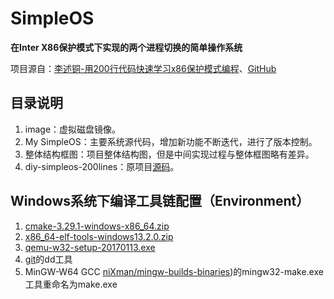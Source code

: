 # SimpleOS

**在Inter X86保护模式下实现的两个进程切换的简单操作系统**

项目源自：[李述铜-用200行代码快速学习x86保护模式编程](https://app7ulykyut1996.pc.xiaoe-tech.com/p/t_pc/course_pc_detail/column/p_63a65325e4b06159f72462ea?product_id=p_63a65325e4b06159f72462ea)、[GitHub](https://github.com/lishutong1024/diy-200lines-os)

## 目录说明

1. image：虚拟磁盘镜像。
2. My SimpleOS：主要系统源代码，增加新功能不断迭代，进行了版本控制。
3. 整体结构框图：项目整体结构图，但是中间实现过程与整体框图略有差异。
4. diy-simpleos-200lines：原项目[源码](https://github.com/lishutong1024/diy-200lines-os)。

## Windows系统下编译工具链配置（Environment）

1. [cmake-3.29.1-windows-x86_64.zip](https://cmake.org/download/)
2. [x86_64-elf-tools-windows13.2.0.zip](https://github.com/lordmilko/i686-elf-tools/releases)
3. [qemu-w32-setup-20170113.exe](https://qemu.weilnetz.de/w64)
4. [git](https://git-scm.com/download/win)的dd工具
5. MinGW-W64 GCC [niXman/mingw-builds-binaries](https://github.com/niXman/mingw-builds-binaries/releases))的mingw32-make.exe工具重命名为make.exe
